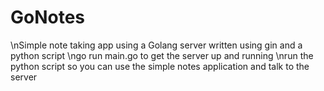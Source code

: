 # GoNotes
\nSimple note taking app using a Golang server written using gin and a python script
\ngo run main.go to get the server up and running
\nrun the python script so you can use the simple notes application and talk to the server
